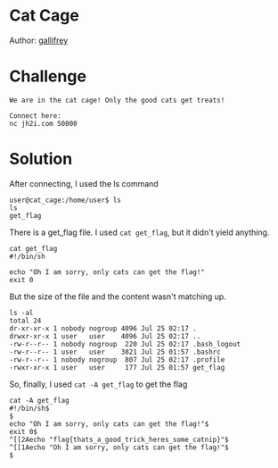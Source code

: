 # Cat Cage
Author: [gallifrey](https://github.com/gall1frey)

# Challenge

```
We are in the cat cage! Only the good cats get treats!

Connect here:
nc jh2i.com 50000
```

# Solution

After connecting, I used the ls command

```
user@cat_cage:/home/user$ ls
ls
get_flag
```
There is a get_flag file. 
I used ```cat get_flag```, but it didn't yield anything.
```
cat get_flag 
#!/bin/sh

echo "Oh I am sorry, only cats can get the flag!"
exit 0
```
But the size of the file and the content wasn't matching up.
```
ls -al
total 24
dr-xr-xr-x 1 nobody nogroup 4096 Jul 25 02:17 .
drwxr-xr-x 1 user   user    4096 Jul 25 02:17 ..
-rw-r--r-- 1 nobody nogroup  220 Jul 25 02:17 .bash_logout
-rw-r--r-- 1 user   user    3821 Jul 25 01:57 .bashrc
-rw-r--r-- 1 nobody nogroup  807 Jul 25 02:17 .profile
-rwxr-xr-x 1 user   user     177 Jul 25 01:57 get_flag
```
So, finally, I used ```cat -A get_flag``` to get the flag
```
cat -A get_flag 
#!/bin/sh$
$
echo "Oh I am sorry, only cats can get the flag!"$
exit 0$
^[[2Aecho "flag{thats_a_good_trick_heres_some_catnip}"$
^[[1Aecho "Oh I am sorry, only cats can get the flag!"$
$
```
